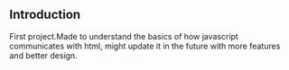 ## Introduction

First project.Made to understand the basics of how javascript communicates with html, might update it in the future with more features and better design. 
